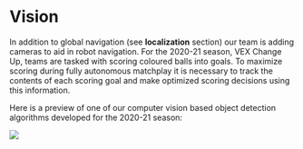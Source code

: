 # Vision 

In addition to global navigation (see **localization** section) our team is adding cameras to aid in robot navigation. For the 2020-21 season, VEX Change Up, teams are tasked with scoring coloured balls into goals. To maximize scoring during fully autonomous matchplay it is necessary to track the contents of each scoring goal and make optimized scoring decisions using this information.

Here is a preview of one of our computer vision based object detection algorithms developed for the 2020-21 season:

![](goal_detection.gif)
